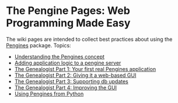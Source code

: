 # The Pengine Pages: Web Programming Made Easy

The wiki pages are intended to collect best practices about using the
[Pengines](</pldoc/package/pengines.html>) package.  Topics:

  - [Understanding the Pengines concept](PengineConcept.txt)
  - [Adding application logic to a pengine server](AppLogic.txt)
  - [The Genealogist Part 1: Your first real Pengines application](Genealogist.txt)
  - [The Genealogist Part 2: Giving it a web-based GUI](GenealogistGUI.txt)
  - [The Genealogist Part 3: Supporting db updates](GenealogistUpdate.txt)
  - [The Genealogist Part 4: Improving the GUI](GenealogistMoreGUI.txt)
  - [Using Pengines from Python](PenginesFromPython.md)
